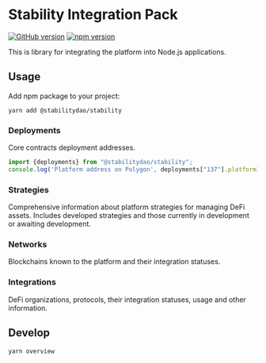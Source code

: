 # Stability Integration Pack

[![GitHub version](https://badge.fury.io/gh/stabilitydao%2Fstability.svg)](https://badge.fury.io/gh/stabilitydao%2Fstability)
[![npm version](https://badge.fury.io/js/@stabilitydao%2Fstability.svg)](https://badge.fury.io/js/@stabilitydao%2Fstability)

This is library for integrating the platform into Node.js applications.

## Usage

Add npm package to your project:

```shell
yarn add @stabilitydao/stability
```

### Deployments

Core contracts deployment addresses.

```typescript
import {deployments} from "@stabilitydao/stability";
console.log('Platform address on Polygon', deployments["137"].platform)
```

### Strategies

Comprehensive information about platform strategies for managing DeFi assets. Includes developed strategies and those currently in development or awaiting development.

### Networks

Blockchains known to the platform and their integration statuses.

### Integrations

DeFi organizations, protocols, their integration statuses, usage and other information.

## Develop

```shell
yarn overview
```
